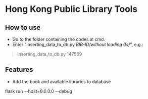 # Hong Kong Public Library Tools
## How to use
- Go to the folder containing the codes at cmd.
- Enter "inserting_data_to_db.py *BIB-ID(without leading 0s)*", e.g.:  
> inserting_data_to_db.py 147569
## Features
- Add the book and available libraries to database

flask run --host=0.0.0.0 --debug



